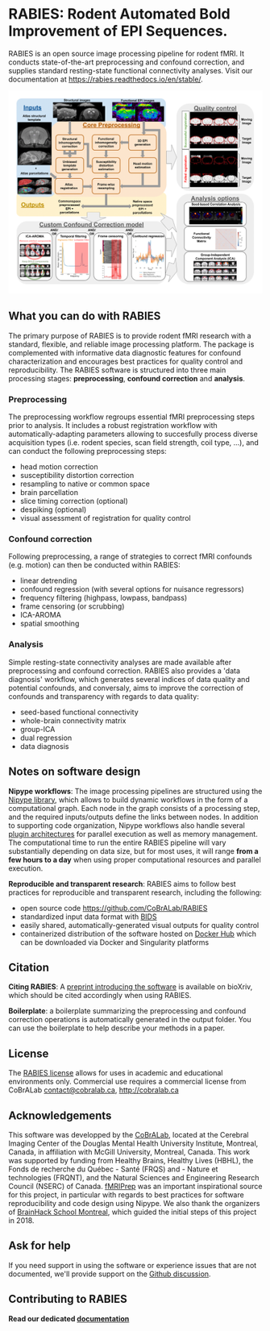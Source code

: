 # RABIES: Rodent Automated Bold Improvement of EPI Sequences.

RABIES is an open source image processing pipeline for rodent fMRI. It conducts state-of-the-art preprocessing and confound correction, and supplies standard resting-state functional connectivity analyses. Visit our documentation at <https://rabies.readthedocs.io/en/stable/>.

![RABIES Schema](https://raw.githubusercontent.com/CoBrALab/RABIES/master/docs/pics/RABIES_schema.png)

## What you can do with RABIES

The primary purpose of RABIES is to provide rodent fMRI research with a standard, flexible, and reliable image processing platform. The package is complemented with informative data diagnostic features for confound characterization and encourages best practices for quality control and reproducibility. The RABIES software is structured into three main processing stages: **preprocessing**, **confound correction** and **analysis**.

### Preprocessing
The preprocessing workflow regroups essential fMRI preprocessing steps prior to analysis. It includes a robust registration workflow with automatically-adapting parameters allowing to succesfully process diverse acquisition types (i.e. rodent species, scan field strength, coil type, ...), and can conduct the following preprocessing steps:
- head motion correction
- susceptibility distortion correction
- resampling to native or common space
- brain parcellation
- slice timing correction (optional)
- despiking (optional)
- visual assessment of registration for quality control

### Confound correction
Following preprocessing, a range of strategies to correct fMRI confounds (e.g. motion) can then be conducted within RABIES:
- linear detrending
- confound regression (with several options for nuisance regressors)
- frequency filtering (highpass, lowpass, bandpass)
- frame censoring (or scrubbing)
- ICA-AROMA
- spatial smoothing

### Analysis
Simple resting-state connectivity analyses are made available after preprocessing and confound correction. RABIES also provides a 'data diagnosis' workflow, which generates several indices of data quality and potential confounds, and conversaly, aims to improve the correction of confounds and transparency with regards to data quality:
- seed-based functional connectivity
- whole-brain connectivity matrix
- group-ICA
- dual regression
- data diagnosis


## Notes on software design

**Nipype workflows**: The image processing pipelines are structured using the [Nipype library](https://nipype.readthedocs.io/en/latest/), which allows to build dynamic workflows in the form of a computational graph. Each node in the graph consists of a processing step, and the required inputs/outputs define the links between nodes. In addition to supporting code organization, Nipype workflows also handle several [plugin architectures](https://nipype.readthedocs.io/en/0.11.0/users/plugins.html) for parallel execution as well as memory management. The computational time to run the entire RABIES pipeline will vary substantially depending on data size, but for most uses, it will range **from a few hours to a day** when using proper computational resources and parallel execution.

**Reproducible and transparent research**: RABIES aims to follow best practices for reproducible and transparent research, including the following:
- open source code <https://github.com/CoBrALab/RABIES>
- standardized input data format with [BIDS](https://bids.neuroimaging.io/)
- easily shared, automatically-generated visual outputs for quality control
- containerized distribution of the software hosted on [Docker Hub](https://hub.docker.com/r/gabdesgreg/rabies) which can be downloaded via Docker and Singularity platforms

## Citation

**Citing RABIES**: A [preprint introducing the software](https://doi.org/10.1101/2022.08.20.504597) is available on bioXriv, which should be cited accordingly when using RABIES.

**Boilerplate**: a boilerplate summarizing the preprocessing and confound correction operations is automatically generated in the output folder. You can use the boilerplate to help describe your methods in a paper.

## License
The [RABIES license](https://github.com/CoBrALab/RABIES/blob/master/LICENSE) allows for uses in academic and educational environments only. Commercial use requires a commercial license from CoBrALab <contact@cobralab.ca>, <http://cobralab.ca>

## Acknowledgements
This software was developped by the [CoBrALab](https://cobralab.ca/), located at the Cerebral Imaging Center of the Douglas Mental Health University Institute, Montreal, Canada, in affiliation with McGill University, Montreal, Canada. This work was supported by funding from Healthy Brains, Healthy Lives (HBHL), the Fonds de recherche du Québec - Santé (FRQS) and - Nature et technologies (FRQNT), and the Natural Sciences and Engineering Research Council (NSERC) of Canada. [fMRIPrep](https://fmriprep.org/en/stable/) was an important inspirational source for this project, in particular with regards to best practices for software reproducibility and code design using Nipype. We also thank the organizers of [BrainHack School Montreal](https://school.brainhackmtl.org/), which guided the initial steps of this project in 2018.


## Ask for help
If you need support in using the software or experience issues that are not documented, we'll provide support on the [Github discussion](https://github.com/CoBrALab/RABIES/discussions).

## Contributing to RABIES

**Read our dedicated [documentation](https://rabies.readthedocs.io/en/latest/contributing.html)**
